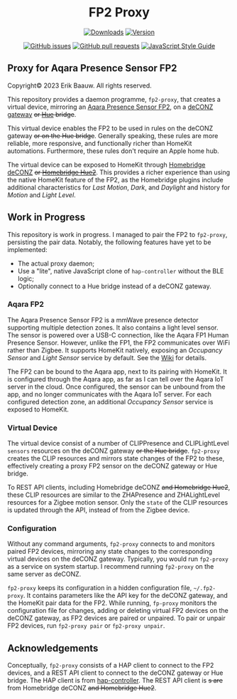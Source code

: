 <span align="center">

# FP2 Proxy
[![Downloads](https://img.shields.io/npm/dt/fp2-proxy)](https://www.npmjs.com/package/fp2-proxy)
[![Version](https://img.shields.io/npm/v/fp2-proxy)](https://www.npmjs.com/package/fp2-proxy)

[![GitHub issues](https://img.shields.io/github/issues/ebaauw/fp2-proxy)](https://github.com/ebaauw/fp2-proxy/issues)
[![GitHub pull requests](https://img.shields.io/github/issues-pr/ebaauw/fp2-proxy)](https://github.com/ebaauw/fp2-proxy/pulls)
[![JavaScript Style Guide](https://img.shields.io/badge/code_style-standard-brightgreen)](https://standardjs.com)

</span>

## Proxy for Aqara Presence Sensor FP2
Copyright© 2023 Erik Baauw. All rights reserved.

This repository provides a daemon programme, `fp2-proxy`, that creates a virtual device, mirroring an [Aqara Presence Sensor FP2](https://www.aqara.com/eu/product/presence-sensor-fp2), on a [deCONZ gateway](https://github.com/dresden-elektronik/deconz-rest-plugin) ~~or [Hue](https://www.philips-hue.com/) bridge~~.

This virtual device enables the FP2 to be used in rules on the deCONZ gateway ~~or on the Hue bridge~~.
Generally speaking, these rules are more reliable, more responsive, and functionally richer than HomeKit automations.  Furthermore, these rules don't require an Apple home hub.

The virtual device can be exposed to HomeKit through [Homebridge deCONZ](https://github.com/ebaauw/homebridge-deconz) ~~or [Homebridge Hue2](https://github.com/ebaauw/homebridge-hue2)~~.
This provides a richer experience than using the native HomeKit feature of the FP2,
as the Homebridge plugins include additional characteristics for _Last Motion_, _Dark_, and _Daylight_ and history for _Motion_ and _Light Level_.

## Work in Progress
This repository is work in progress.
I managed to pair the FP2 to `fp2-proxy`, persisting the pair data.
Notably, the following features have yet to be implemented:
- The actual proxy daemon;
- Use a "lite", native JavaScript clone of `hap-controller` without the BLE logic;
- Optionally connect to a Hue bridge instead of a deCONZ gateway.

### Aqara FP2
The Aqara Presence Sensor FP2 is a mmWave presence detector supporting multiple detection zones.
It also contains a light level sensor.
The sensor is powered over a USB-C connection, like the Aqara FP1 Human Presence Sensor.
However, unlike the FP1, the FP2 communicates over WiFi rather than Zigbee.
It supports HomeKit natively, exposing an _Occupancy Sensor_ and _Light Sensor_ service by default.
See the [Wiki](https://github.com/ebaauw/fp2-proxy/wiki/Aqara-FP2) for details.

The FP2 can be bound to the Aqara app, next to its pairing with HomeKit.
It is configured through the Aqara app, as far as I can tell over the Aqara IoT server in the cloud.
Once configured, the sensor can be unbound from the app, and no longer communicates with the Aqara IoT server.
For each configured detection zone, an additional _Occupancy Sensor_ service is exposed to HomeKit.

### Virtual Device
The virtual device consist of a number of CLIPPresence and CLIPLightLevel `sensors` resources
on the deCONZ gateway ~~or the Hue bridge~~.
`fp2-proxy` creates the CLIP resources and mirrors state changes of the FP2 to these,
effectively creating a proxy FP2 sensor on the deCONZ gateway or Hue bridge.

To REST API clients, including Homebridge deCONZ ~~and Homebridge Hue2~~, these CLIP resources are similar to the ZHAPresence and ZHALightLevel resources for a Zigbee motion sensor.
Only the `state` of the CLIP resources is updated through the API, instead of from the Zigbee device.

### Configuration
Without any command arguments, `fp2-proxy` connects to and monitors paired FP2 devices,
mirroring any state changes to the corresponding virtual devices on the deCONZ gateway.
Typically, you would run `fp2-proxy` as a service on system startup.
I recommend running `fp2-proxy` on the same server as deCONZ.

`fp2-proxy` keeps its configuration in a hidden configuration file, `~/.fp2-proxy`.
It contains parameters like the API key for the deCONZ gateway, and the HomeKit pair data for the FP2.
While running, `fp-proxy` monitors the configuration file for changes,
adding or deleting virtual FP2 devices on the deCONZ gateway, as FP2 devices are paired or unpaired.
To pair or unpair FP2 devices, run `fp2-proxy pair` or `fp2-proxy unpair`.

## Acknowledgements
Conceptually, `fp2-proxy` consists of a HAP client to connect to the FP2 devices, and a REST API client to connect to the deCONZ gateway or Hue bridge.
The HAP client is from [hap-controller](https://github.com/Apollon77/hap-controller-node).
The REST API client is ~~s are~~ from Homebridge deCONZ ~~and Homebridge Hue2~~.
